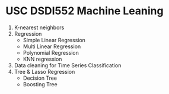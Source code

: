 # USC DSDI552 Machine Leaning 
1. K-nearest neighbors
2. Regression
   - Simple Linear Regression 
   - Multi Linear Regression
   - Polynomial Regression
   - KNN regression
3. Data cleaning for Time Series Classification
5. Tree & Lasso Regression
   - Decision Tree
   - Boosting Tree

   
